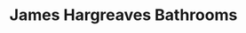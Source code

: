 ---
title: "James Hargreaves Bathrooms"
url: /burnley/james-hargreaves-bathrooms/
shop: Badezimmer
---